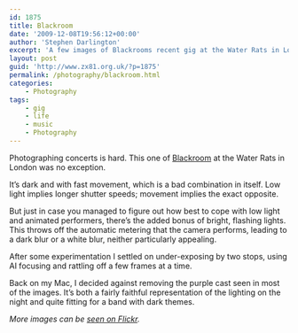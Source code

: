 ```yaml
---
id: 1875
title: Blackroom
date: '2009-12-08T19:56:12+00:00'
author: 'Stephen Darlington'
excerpt: 'A few images of Blackrooms recent gig at the Water Rats in London.'
layout: post
guid: 'http://www.zx81.org.uk/?p=1875'
permalink: /photography/blackroom.html
categories:
    - Photography
tags:
    - gig
    - life
    - music
    - Photography
---
```


Photographing concerts is hard. This one of [Blackroom](http://www.myspace.com/blackroomtheband) at the Water Rats in London was no exception.

It’s dark and with fast movement, which is a bad combination in itself. Low light implies longer shutter speeds; movement implies the exact opposite.

But just in case you managed to figure out how best to cope with low light and animated performers, there’s the added bonus of bright, flashing lights. This throws off the automatic metering that the camera performs, leading to a dark blur or a white blur, neither particularly appealing.

After some experimentation I settled on under-exposing by two stops, using AI focusing and rattling off a few frames at a time.

Back on my Mac, I decided against removing the purple cast seen in most of the images. It’s both a fairly faithful representation of the lighting on the night and quite fitting for a band with dark themes.

*More images can be [seen on Flickr](http://www.flickr.com/photos/stephendarlington/sets/72157622834842993/).*